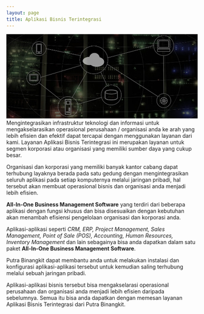 ```yaml
---
layout: page
title: Aplikasi Bisnis Terintegrasi
---
```



![Aplikasi Bisnis Terintegrasi](img/banner-2.jpg)
Mengintegrasikan infrastruktur teknologi dan informasi untuk mengakselarasikan operasional perusahaan / organisasi anda ke arah yang lebih efisien dan efektif dapat tercapai dengan menggunakan layanan dari kami. Layanan Aplikasi Bisnis Terintegrasi ini merupakan layanan untuk segmen korporasi atau organisasi yang memiliki sumber daya yang cukup besar. 

Organisasi dan korporasi yang memiliki banyak kantor cabang dapat terhubung layaknya berada pada satu gedung dengan mengintegrasikan seluruh aplikasi pada setiap komputernya melalui jaringan pribadi, hal tersebut akan membuat operasional bisnis dan organisasi anda menjadi lebih efisien.

**All-In-One Business Management Software** yang terdiri dari beberapa aplikasi dengan fungsi khusus dan bisa disesuaikan dengan kebutuhan akan menambah efisiensi pengelolaan organisasi dan korporasi anda.

Aplikasi-aplikasi seperti *CRM, ERP, Project Management, Sales Management, Point of Sale (POS), Accounting, Human Resources, Inventory Management* dan lain sebagainya bisa anda dapatkan dalam satu paket **All-In-One Business Management Software**.
 
Putra Binangkit dapat membantu anda untuk melakukan instalasi dan konfigurasi aplikasi-aplikasi tersebut untuk kemudian saling terhubung melalui sebuah jaringan pribadi.

Aplikasi-aplikasi bisnis tersebut bisa mengakselarasi operasional perusahaan dan organisasi anda menjadi lebih efisien daripada sebelumnya. Semua itu bisa anda dapatkan dengan memesan layanan Aplikasi Bisnis Terintegrasi dari Putra Binangkit.

